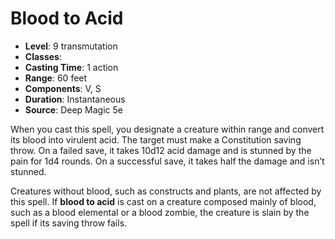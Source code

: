 # Blood to Acid

- **Level**: 9 transmutation
- **Classes**: 
- **Casting Time**: 1 action
- **Range**: 60 feet
- **Components**: V, S
- **Duration**: Instantaneous
- **Source**: Deep Magic 5e

When you cast this spell, you designate a creature within range and convert its blood into virulent acid. The target must make a Constitution saving throw. On a failed save, it takes 10d12 acid damage and is stunned by the pain for 1d4 rounds. On a successful save, it takes half the damage and isn’t stunned.

Creatures without blood, such as constructs and plants, are not affected by this spell. If **blood to acid** is cast on a creature composed mainly of blood, such as a blood elemental or a blood zombie, the creature is slain by the spell if its saving throw fails.

